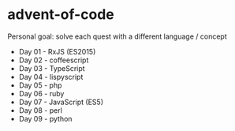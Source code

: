 # advent-of-code

Personal goal: solve each quest with a different language / concept

* Day 01 - RxJS (ES2015)
* Day 02 - coffeescript
* Day 03 - TypeScript
* Day 04 - lispyscript
* Day 05 - php
* Day 06 - ruby
* Day 07 - JavaScript (ES5)
* Day 08 - perl
* Day 09 - python
